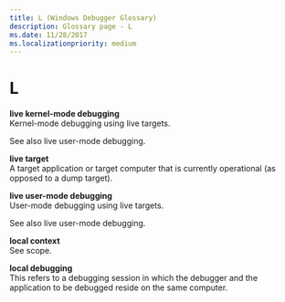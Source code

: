 ```yaml
---
title: L (Windows Debugger Glossary)
description: Glossary page - L
ms.date: 11/28/2017
ms.localizationpriority: medium
---
```


# L


<span id="live_kernel_mode_debugging"></span><span id="LIVE_KERNEL_MODE_DEBUGGING"></span>**live kernel-mode debugging**  
Kernel-mode debugging using live targets.

See also live user-mode debugging.

<span id="live_target"></span><span id="LIVE_TARGET"></span>**live target**  
A target application or target computer that is currently operational (as opposed to a dump target).

<span id="live_user_mode_debugging"></span><span id="LIVE_USER_MODE_DEBUGGING"></span>**live user-mode debugging**  
User-mode debugging using live targets.

See also live user-mode debugging.

<span id="local_context"></span><span id="LOCAL_CONTEXT"></span>**local context**  
See scope.

<span id="local_debugging"></span><span id="LOCAL_DEBUGGING"></span>**local debugging**  
This refers to a debugging session in which the debugger and the application to be debugged reside on the same computer.

 

 





